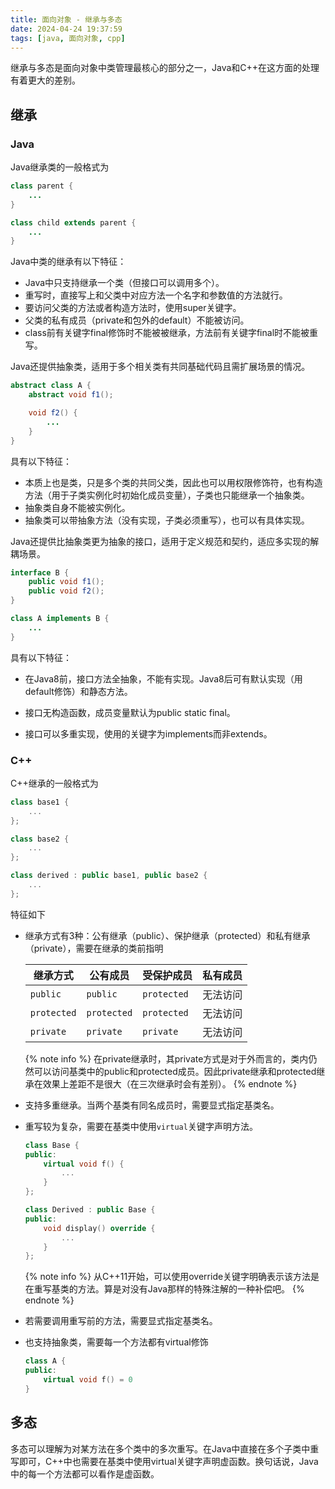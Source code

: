 ```yaml
---
title: 面向对象 - 继承与多态
date: 2024-04-24 19:37:59
tags: [java, 面向对象, cpp]
---
```


继承与多态是面向对象中类管理最核心的部分之一，Java和C++在这方面的处理有着更大的差别。

## 继承

### Java

Java继承类的一般格式为

```java
class parent {
    ...
}

class child extends parent {
    ...
}
```

Java中类的继承有以下特征：

* Java中只支持继承一个类（但接口可以调用多个）。
* 重写时，直接写上和父类中对应方法一个名字和参数值的方法就行。
* 要访问父类的方法或者构造方法时，使用super关键字。
* 父类的私有成员（private和包外的default）不能被访问。
* class前有关键字final修饰时不能被被继承，方法前有关键字final时不能被重写。

Java还提供抽象类，适用于多个相关类有共同基础代码且需扩展场景的情况。

```java
abstract class A {
    abstract void f1();

    void f2() {
        ...
    }
} 
```

具有以下特征：

* 本质上也是类，只是多个类的共同父类，因此也可以用权限修饰符，也有构造方法（用于子类实例化时初始化成员变量），子类也只能继承一个抽象类。
* 抽象类自身不能被实例化。
* 抽象类可以带抽象方法（没有实现，子类必须重写），也可以有具体实现。

Java还提供比抽象类更为抽象的接口，适用于定义规范和契约，适应多实现的解耦场景。

```java
interface B {
    public void f1();
    public void f2();
}

class A implements B {
    ...
}
```

具有以下特征：

* 在Java8前，接口方法全抽象，不能有实现。Java8后可有默认实现（用default修饰）和静态方法。

* 接口无构造函数，成员变量默认为public static final。

* 接口可以多重实现，使用的关键字为implements而非extends。

### C++

C++继承的一般格式为

```cpp
class base1 {
    ...
};

class base2 {
    ...
};

class derived : public base1, public base2 {
    ...
};
```

特征如下

* 继承方式有3种：公有继承（public）、保护继承（protected）和私有继承（private），需要在继承的类前指明

    |继承方式|公有成员|受保护成员|私有成员|
    |-|-|-|-|
    |`public`|`public`|`protected`|无法访问|
    |`protected`|`protected`|`protected`|无法访问|
    |`private`|`private`|`private`|无法访问|

    {% note info %}
    在private继承时，其private方式是对于外而言的，类内仍然可以访问基类中的public和protected成员。因此private继承和protected继承在效果上差距不是很大（在三次继承时会有差别）。
    {% endnote %}

* 支持多重继承。当两个基类有同名成员时，需要显式指定基类名。

* 重写较为复杂，需要在基类中使用`virtual`关键字声明方法。

    ```cpp
    class Base {
    public:
        virtual void f() {
            ...
        }
    };

    class Derived : public Base {
    public:
        void display() override {
            ...
        }
    };
    ```

    {% note info %}
    从C++11开始，可以使用override关键字明确表示该方法是在重写基类的方法。算是对没有Java那样的特殊注解的一种补偿吧。
    {% endnote %}

* 若需要调用重写前的方法，需要显式指定基类名。

* 也支持抽象类，需要每一个方法都有virtual修饰

    ```cpp
    class A {
    public:
        virtual void f() = 0
    }
    ```

## 多态

多态可以理解为对某方法在多个类中的多次重写。在Java中直接在多个子类中重写即可，C++中也需要在基类中使用virtual关键字声明虚函数。换句话说，Java中的每一个方法都可以看作是虚函数。